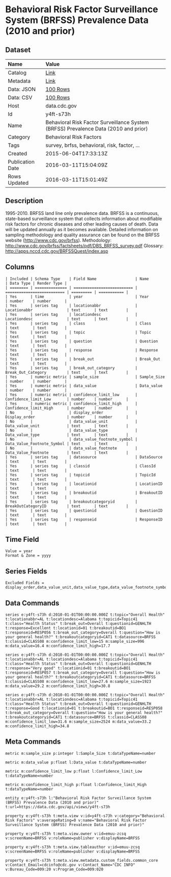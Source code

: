 # Behavioral Risk Factor Surveillance System (BRFSS) Prevalence Data (2010 and prior)

## Dataset

| Name | Value |
| :--- | :---- |
| Catalog | [Link](https://catalog.data.gov/dataset/behavioral-risk-factor-surveillance-system-brfss-prevalence-data-2010-and-prior) |
| Metadata | [Link](https://data.cdc.gov/api/views/y4ft-s73h) |
| Data: JSON | [100 Rows](https://data.cdc.gov/api/views/y4ft-s73h/rows.json?max_rows=100) |
| Data: CSV | [100 Rows](https://data.cdc.gov/api/views/y4ft-s73h/rows.csv?max_rows=100) |
| Host | data.cdc.gov |
| Id | y4ft-s73h |
| Name | Behavioral Risk Factor Surveillance System (BRFSS) Prevalence Data (2010 and prior) |
| Category | Behavioral Risk Factors |
| Tags | survey, brfss, behavioral, risk, factor, ... |
| Created | 2015-06-04T17:33:13Z |
| Publication Date | 2016-03-11T15:04:09Z |
| Rows Updated | 2016-03-11T15:01:49Z |

## Description

1995-2010. BRFSS land line only prevalence data. BRFSS is a continuous, state-based surveillance system that collects information about modifiable risk factors for chronic diseases and other leading causes of death. Data will be updated annually as it becomes available. Detailed information on sampling methodology and quality assurance can be found on the BRFSS website (http://www.cdc.gov/brfss). Methodology: http://www.cdc.gov/brfss/factsheets/pdf/DBS_BRFSS_survey.pdf Glossary: http://apps.nccd.cdc.gov/BRFSSQuest/index.asp

## Columns

```ls
| Included | Schema Type    | Field Name                 | Name                       | Data Type | Render Type |
| ======== | ============== | ========================== | ========================== | ========= | =========== |
| Yes      | time           | year                       | Year                       | number    | number      |
| Yes      | series tag     | locationabbr               | Locationabbr               | text      | text        |
| Yes      | series tag     | locationdesc               | Locationdesc               | text      | text        |
| Yes      | series tag     | class                      | Class                      | text      | text        |
| Yes      | series tag     | topic                      | Topic                      | text      | text        |
| Yes      | series tag     | question                   | Question                   | text      | text        |
| Yes      | series tag     | response                   | Response                   | text      | text        |
| Yes      | series tag     | break_out                  | Break_Out                  | text      | text        |
| Yes      | series tag     | break_out_category         | Break_Out_Category         | text      | text        |
| Yes      | numeric metric | sample_size                | Sample_Size                | number    | number      |
| Yes      | numeric metric | data_value                 | Data_value                 | number    | number      |
| Yes      | numeric metric | confidence_limit_low       | Confidence_limit_Low       | number    | number      |
| Yes      | numeric metric | confidence_limit_high      | Confidence_limit_High      | number    | number      |
| No       |                | display_order              | Display_order              | number    | number      |
| No       |                | data_value_unit            | Data_value_unit            | text      | text        |
| No       |                | data_value_type            | Data_value_type            | text      | text        |
| No       |                | data_value_footnote_symbol | Data_Value_Footnote_Symbol | text      | text        |
| No       |                | data_value_footnote        | Data_Value_Footnote        | text      | text        |
| Yes      | series tag     | datasource                 | DataSource                 | text      | text        |
| Yes      | series tag     | classid                    | ClassId                    | text      | text        |
| Yes      | series tag     | topicid                    | TopicId                    | text      | text        |
| Yes      | series tag     | locationid                 | LocationID                 | text      | text        |
| Yes      | series tag     | breakoutid                 | BreakoutID                 | text      | text        |
| Yes      | series tag     | breakoutcategoryid         | BreakOutCategoryID         | text      | text        |
| Yes      | series tag     | questionid                 | QuestionID                 | text      | text        |
| Yes      | series tag     | responseid                 | ResponseID                 | text      | text        |
```

## Time Field

```ls
Value = year
Format & Zone = yyyy
```

## Series Fields

```ls
Excluded Fields = display_order,data_value_unit,data_value_type,data_value_footnote_symbol,data_value_footnote
```

## Data Commands

```ls
series e:y4ft-s73h d:2010-01-01T00:00:00.000Z t:topic="Overall Health" t:locationabbr=AL t:locationdesc=Alabama t:topicid=Topic41 t:class="Health Status" t:break_out=Overall t:questionid=GENHLTH t:response=Excellent t:locationid=01 t:breakoutid=BO1 t:responseid=RESP056 t:break_out_category=Overall t:question="How is your general health?" t:breakoutcategoryid=CAT1 t:datasource=BRFSS t:classid=CLASS08 m:confidence_limit_low=15 m:sample_size=996 m:data_value=16.4 m:confidence_limit_high=17.7

series e:y4ft-s73h d:2010-01-01T00:00:00.000Z t:topic="Overall Health" t:locationabbr=AL t:locationdesc=Alabama t:topicid=Topic41 t:class="Health Status" t:break_out=Overall t:questionid=GENHLTH t:response="Very good" t:locationid=01 t:breakoutid=BO1 t:responseid=RESP057 t:break_out_category=Overall t:question="How is your general health?" t:breakoutcategoryid=CAT1 t:datasource=BRFSS t:classid=CLASS08 m:confidence_limit_low=27.6 m:sample_size=1923 m:data_value=29.2 m:confidence_limit_high=30.8

series e:y4ft-s73h d:2010-01-01T00:00:00.000Z t:topic="Overall Health" t:locationabbr=AL t:locationdesc=Alabama t:topicid=Topic41 t:class="Health Status" t:break_out=Overall t:questionid=GENHLTH t:response=Good t:locationid=01 t:breakoutid=BO1 t:responseid=RESP058 t:break_out_category=Overall t:question="How is your general health?" t:breakoutcategoryid=CAT1 t:datasource=BRFSS t:classid=CLASS08 m:confidence_limit_low=31.6 m:sample_size=2524 m:data_value=33.2 m:confidence_limit_high=34.8
```

## Meta Commands

```ls
metric m:sample_size p:integer l:Sample_Size t:dataTypeName=number

metric m:data_value p:float l:Data_value t:dataTypeName=number

metric m:confidence_limit_low p:float l:Confidence_limit_Low t:dataTypeName=number

metric m:confidence_limit_high p:float l:Confidence_limit_High t:dataTypeName=number

entity e:y4ft-s73h l:"Behavioral Risk Factor Surveillance System (BRFSS) Prevalence Data (2010 and prior)" t:url=https://data.cdc.gov/api/views/y4ft-s73h

property e:y4ft-s73h t:meta.view v:id=y4ft-s73h v:category="Behavioral Risk Factors" v:averageRating=0 v:name="Behavioral Risk Factor Surveillance System (BRFSS) Prevalence Data (2010 and prior)"

property e:y4ft-s73h t:meta.view.owner v:id=emuu-zcsq v:screenName=BRFSS v:roleName=publisher v:displayName=BRFSS

property e:y4ft-s73h t:meta.view.tableauthor v:id=emuu-zcsq v:screenName=BRFSS v:roleName=publisher v:displayName=BRFSS

property e:y4ft-s73h t:meta.view.metadata.custom_fields.common_core v:Contact_Email=cdcinfo@cdc.gov v:Contact_Name="CDC INFO" v:Bureau_Code=009:20 v:Program_Code=009:020
```